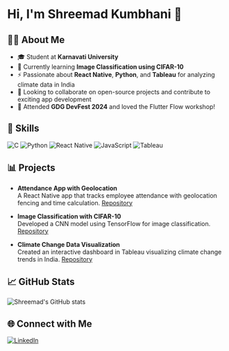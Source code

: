 # Hi, I'm Shreemad Kumbhani 👋

## 🧑‍💻 About Me
- 🎓 Student at **Karnavati University**
- 🌱 Currently learning **Image Classification using CIFAR-10**
- ⚡ Passionate about **React Native**, **Python**, and **Tableau** for analyzing climate data in India
- 🤝 Looking to collaborate on open-source projects and contribute to exciting app development
- 🎉 Attended **GDG DevFest 2024** and loved the Flutter Flow workshop!

## 🚀 Skills
![C](https://img.shields.io/badge/-C-00599C?style=flat&logo=c)
![Python](https://img.shields.io/badge/-Python-3776AB?style=flat&logo=python)
![React Native](https://img.shields.io/badge/-React_Native-61DAFB?style=flat&logo=react)
![JavaScript](https://img.shields.io/badge/-JavaScript-F7DF1E?style=flat&logo=javascript)
![Tableau](https://img.shields.io/badge/-Tableau-E97627?style=flat&logo=tableau)

## 📊 Projects
- **Attendance App with Geolocation**  
  A React Native app that tracks employee attendance with geolocation fencing and time calculation. [Repository](https://github.com/shreemadkumbhani/attendance-app)

- **Image Classification with CIFAR-10**  
  Developed a CNN model using TensorFlow for image classification. [Repository](https://github.com/shreemadkumbhani/cifar10-classification)

- **Climate Change Data Visualization**  
  Created an interactive dashboard in Tableau visualizing climate change trends in India. [Repository](https://github.com/shreemadkumbhani/climate-data-visualization)

## 📈 GitHub Stats
![Shreemad's GitHub stats](https://github-readme-stats.vercel.app/api?username=shreemadkumbhani&show_icons=true&theme=radical)

## 🌐 Connect with Me
[![LinkedIn](https://img.shields.io/badge/-LinkedIn-0077B5?style=flat&logo=linkedin)](https://www.linkedin.com/in/shreemadkumbhani/)

